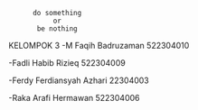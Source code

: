           do something
               or
           be nothing

KELOMPOK 3
-M Faqih Badruzaman 522304010

-Fadli Habib Rizieq 522304009

-Ferdy Ferdiansyah Azhari 22304003

-Raka Arafi Hermawan 522304006

